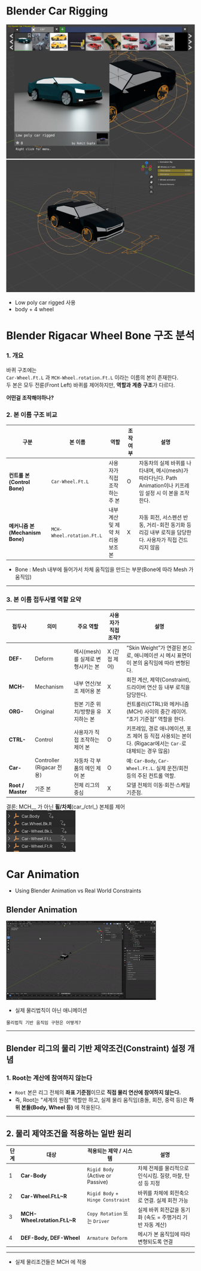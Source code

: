 # Blender Car Rigging

 ![rig_name](../res/rig_name.png)  
![car2](../res/blender_car2.png)

- Low poly car rigged 사용
- body + 4 wheel 



# Blender Rigacar Wheel Bone 구조 분석

### 1. 개요
바퀴  구조에는  
`Car-Wheel.Ft.L` 과 `MCH-Wheel.rotation.Ft.L` 이라는 이름의 본이 존재한다.  
두 본은 모두 전륜(Front Left) 바퀴를 제어하지만, **역할과 계층 구조**가 다르다.  

**어떤걸 조작해야하나?**


### 2. 본 이름 구조 비교
| 구분 | 본 이름 | 역할 | 조작 여부 | 설명 |
|------|----------|--------|-------------|------|
| **컨트롤 본 (Control Bone)** | `Car-Wheel.Ft.L` | 사용자가 직접 조작하는 주 본 | O | 자동차의 실제 바퀴를 나타내며, 메시(mesh)가 따라다닌다. Path Animation이나 키프레임 설정 시 이 본을 조작한다. |
| **메커니즘 본 (Mechanism Bone)** | `MCH-Wheel.rotation.Ft.L` | 내부 계산 및 제약 처리용 보조 본 | X  | 자동 회전, 서스펜션 반동, 거리-회전 동기화 등 리깅 내부 로직을 담당한다. 사용자가 직접 건드리지 않음 |

- Bone : Mesh 내부에 들어가서 차체 움직임을 만드는 부분(Bone에 따라 Mesh 가 움직임)

---

### 3. 본 이름 접두사별 역할 요약

| 접두사 | 의미 | 주요 역할 | 사용자가 직접 조작? | 설명 |
|---------|--------|--------------|----------------|--------|
| **DEF-** | Deform | 메시(mesh)를 실제로 변형시키는 본 | X (간접 제어) | “Skin Weight”가 연결된 본으로, 애니메이션 시 메시 표면이 이 본의 움직임에 따라 변형된다. |
| **MCH-** | Mechanism | 내부 연산/보조 제어용 본 | X | 회전 계산, 제약(Constraint), 드라이버 연산 등 내부 로직을 담당한다. |
| **ORG-** | Original | 원본 기준 위치/방향을 유지하는 본 | X | 컨트롤러(CTRL)와 메커니즘(MCH) 사이의 중간 레이어. “초기 기준점” 역할을 한다. |
| **CTRL-** | Control | 사용자가 직접 조작하는 제어 본 | O | 키프레임, 경로 애니메이션, 포즈 제어 등 직접 사용되는 본이다. (Rigacar에서는 `Car-`로 대체되는 경우 많음) |
| **Car-** | Controller (Rigacar 전용) | 자동차 각 부품의 메인 제어 본 | O | 예: `Car-Body`, `Car-Wheel.Ft.L`. 실제 운전/회전 등의 주된 컨트롤 역할. |
| **Root / Master** | 기준 본 | 전체 리그의 중심 | X | 모델 전체의 이동·회전·스케일 기준점. |


결론: MCH__ 가 아닌 **휠/차체**(car_/ctrl_) 본체를 제어    
  ![](../res/car_rigid.png)
  


# Car Animation
* Using Blender Animation vs Real World Constraints
## Blender Animation
![](../res/blender_animation.gif)
* 실제 물리법칙이 아닌 애니메이션

`물리법칙 기반 움직임 구현은 어떻게?`  

---

## Blender 리그의 물리 기반 제약조건(Constraint) 설정 개념

### 1. Root는 계산에 참여하지 않는다
- `Root` 본은 리그 전체의 **좌표 기준점**이므로 **직접 물리 연산에 참여하지 않는다.**
- 즉, Root는 "세계의 원점" 역할만 하고, 실제 물리 움직임(충돌, 회전, 중력 등)은 **하위 본들(Body, Wheel 등)** 에 적용된다.

---

## 2. 물리 제약조건을 적용하는 일반 원리

| 단계 | 대상 | 적용되는 제약 / 시스템 | 설명 |
|-------|-------|----------------|--------|
| 1| **Car-Body** | `Rigid Body` (Active or Passive) | 차체 전체를 물리적으로 인식시킴. 질량, 마찰, 탄성 등 지정 |
| 2 | **Car-Wheel.Ft.L~R** | `Rigid Body` + `Hinge Constraint` | 바퀴를 차체에 회전축으로 연결. 실제 회전 가능 |
| 3 | **MCH-Wheel.rotation.Ft.L~R** | `Copy Rotation` 또는 `Driver` | 실제 바퀴 회전값을 동기화 (속도 = 주행거리 기반 자동 계산) |
| 4 | **DEF-Body, DEF-Wheel** | `Armature Deform` | 메시가 본 움직임에 따라 변형되도록 연결 |

---
- 실제 물리조건들은 MCH 에 적용

